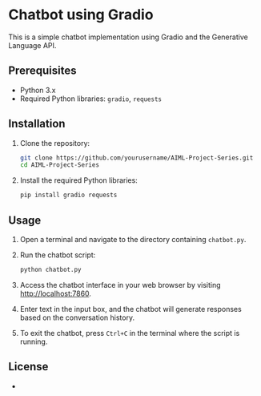 # Chatbot using Gradio

This is a simple chatbot implementation using Gradio and the Generative Language API.

## Prerequisites

- Python 3.x
- Required Python libraries: `gradio`, `requests`

## Installation

1. Clone the repository:

   ```bash
   git clone https://github.com/yourusername/AIML-Project-Series.git
   cd AIML-Project-Series
   ```

2. Install the required Python libraries:

   ```bash
   pip install gradio requests
   ```

## Usage

1. Open a terminal and navigate to the directory containing `chatbot.py`.

2. Run the chatbot script:

   ```bash
   python chatbot.py
   ```

3. Access the chatbot interface in your web browser by visiting [http://localhost:7860](http://localhost:7860).

4. Enter text in the input box, and the chatbot will generate responses based on the conversation history.

5. To exit the chatbot, press `Ctrl+C` in the terminal where the script is running.

## License
-
